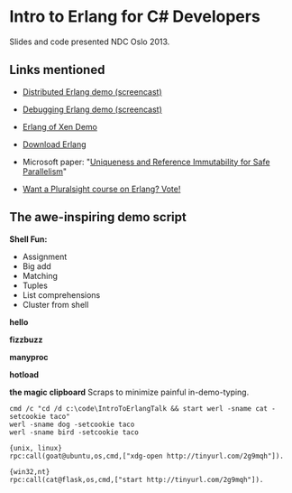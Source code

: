 Intro to Erlang for C# Developers=====================Slides and code presented NDC Oslo 2013. Links mentioned---------------* [Distributed Erlang demo (screencast)](http://freshbrewedcode.com/bryanhunter/2012/03/27/intro-to-distributed-erlang-screencast/)* [Debugging Erlang demo (screencast)](http://freshbrewedcode.com/bryanhunter/2011/11/27/debugging-erlang/)* [Erlang of Xen Demo](http://zerg.erlangonxen.org/)* [Download Erlang](http://www.erlang.org/download.html)* Microsoft paper: "[Uniqueness and Reference Immutability for Safe Parallelism](http://research.microsoft.com/pubs/170528/msr-tr-2012-79.pdf)"* [Want a Pluralsight course on Erlang? Vote!](http://support.pluralsight.com/forums/127919-new-course-suggestions/suggestions/2835595-erlang-and-erlang-otp)The awe-inspiring demo script-----------------------------**Shell Fun:*** Assignment* Big add* Matching* Tuples* List comprehensions* Cluster from shell**hello****fizzbuzz****manyproc****hotload****the magic clipboard**Scraps to minimize painful in-demo-typing.	cmd /c "cd /d c:\code\IntroToErlangTalk && start werl -sname cat -setcookie taco"	werl -sname dog -setcookie taco	werl -sname bird -setcookie taco	{unix, linux}	rpc:call(goat@ubuntu,os,cmd,["xdg-open http://tinyurl.com/2g9mqh"]).	{win32,nt}	rpc:call(cat@flask,os,cmd,["start http://tinyurl.com/2g9mqh"]).